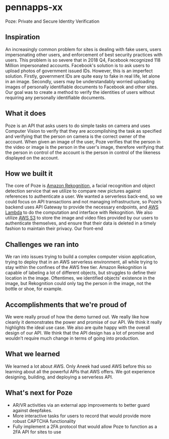 # pennapps-xx
Poze: Private and Secure Identity Verification

## Inspiration
An increasingly common problem for sites is dealing with fake users, users impersonating other users, and enforcement of best security practices with users. This problem is so severe that in 2018 Q4, Facebook recognized 118 Million impersonated accounts. Facebook's solution is to ask users to upload photos of government issued IDs. However, this is an imperfect solution. Firstly, government IDs are quite easy to fake in real life, let alone in an image. Secondly, users may be understandably worried uploading images of personally identifiable documents to Facebook and other sites. Our goal was to create a method to verify the identities of users without requiring any personally identifiable documents. 

## What it does
Poze is an API that asks users to do simple tasks on camera and uses Computer Vision to verify that they are accomplishing the task as specified and verifying that the person on camera is the correct owner of the account. When given an image of the user, Poze verifies that the person in the video or image is the person in the user's image, therefore verifying that the person in control of the account is the person in control of the likeness displayed on the account.

## How we built it
The core of Poze is [Amazon Rekognition](https://aws.amazon.com/rekognition/), a facial recognition and object detection service that we utilize to compare new pictures against references to authenticate a user. We wanted a serverless back-end, so we could focus on API transactions and not managing infrastructure, so Poze’s backend uses API Gateway to provide the necessary endpoints, and [AWS Lambda](https://aws.amazon.com/lambda/) to do the computation and interface with Rekognition. We also utilize [AWS S3](https://aws.amazon.com/s3/) to store the image and video files provided by our users to authenticate themselves, and ensure that their data is deleted in a timely fashion to maintain their privacy.
Our front-end 

## Challenges we ran into
We ran into issues trying to build a complex computer vision application, trying to deploy that in an AWS serverless environment, all while trying to stay within the confines of the AWS free tier. 
Amazon Rekognition is capable of labeling a lot of different objects, but struggles to define their location in the image. Oftentimes, we identified objects’ existence in the image, but Rekognition could only tag the person in the image, not the bottle or shoe, for example.

## Accomplishments that we're proud of
We were really proud of how the demo turned out. We really like how cleanly it demonstrates the power and promise of our API. We think it really highlights the ideal use case.
We also are quite happy with the overall design of our API. We think that the API design has a lot of promise and wouldn’t require much change in terms of going into production. 

## What we learned
We learned a lot about AWS. Only Aneek had used AWS before this so learning about all the powerful APIs that AWS offers. We got experience designing, building, and deploying a serverless API.

## What's next for Poze
* AR/VR activities via an external app improvements to better guard against deepfakes.
* More interactive tasks for users to record that would provide more robust CAPTCHA functionality
* Fully implement a 2FA protocol that would allow Poze to function as a 2FA API for sites to use
